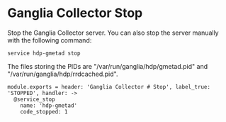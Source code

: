 
# Ganglia Collector Stop

Stop the Ganglia Collector server. You can also stop the server manually with
the following command:

```
service hdp-gmetad stop
```

The files storing the PIDs are "/var/run/ganglia/hdp/gmetad.pid" and
"/var/run/ganglia/hdp/rrdcached.pid".

    module.exports = header: 'Ganglia Collector # Stop', label_true: 'STOPPED', handler: ->
      @service_stop
        name: 'hdp-gmetad'
        code_stopped: 1
